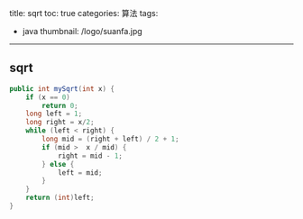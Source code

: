title: sqrt
toc: true
categories: 算法
tags:
  - java
thumbnail: /logo/suanfa.jpg
---
## sqrt
```java
public int mySqrt(int x) {
    if (x == 0)
        return 0;
    long left = 1;
    long right = x/2;
    while (left < right) {
        long mid = (right + left) / 2 + 1;
        if (mid >  x / mid) {
            right = mid - 1;
        } else {
            left = mid;
        }
    }
    return (int)left;
}
```